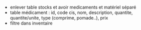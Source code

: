 
- enlever table stocks et avoir medicaments et matériel séparé
- table médicament : id, code cis, nom, description, quantite, quantite/unite, type (comprime, pomade..), prix
- filtre dans inventaire